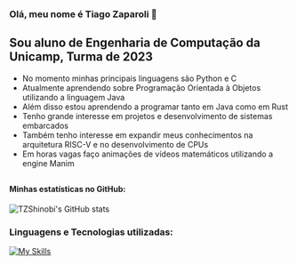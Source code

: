 
### Olá, meu nome é Tiago Zaparoli 👋

## Sou aluno de Engenharia de Computação da Unicamp, Turma de 2023
* No momento minhas principais linguagens são Python e C
* Atualmente aprendendo sobre Programação Orientada à Objetos utilizando a linguagem Java
* Além disso estou aprendendo a programar tanto em Java como em Rust
* Tenho grande interesse em projetos e desenvolvimento de sistemas embarcados
* Também tenho interesse em expandir meus conhecimentos na arquitetura RISC-V e no desenvolvimento de CPUs
* Em horas vagas faço animações de vídeos matemáticos utilizando a engine Manim

##
#### Minhas estatísticas no GitHub:

![TZShinobi's GitHub stats](https://github-readme-stats.vercel.app/api?username=TZShinobi&show_icons=true&theme=moltack&locale&hide_border=true&hide)

### Linguagens e Tecnologias utilizadas:
[![My Skills](https://skillicons.dev/icons?i=python,c,java,rust,latex,git,debian&perline=8)](https://skillicons.dev)

